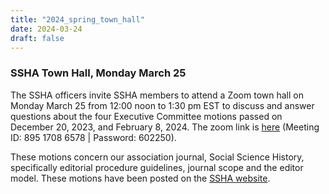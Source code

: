 ```yaml
---
title: "2024_spring_town_hall"
date: 2024-03-24
draft: false
---
```


### **SSHA Town Hall, Monday March 25**


The SSHA officers invite SSHA members to attend a Zoom town hall on Monday March 25 from 12:00 noon to 1:30 pm EST to discuss and answer questions about the four Executive Committee motions passed on December 20, 2023, and February 8, 2024. The zoom link is [here](https://umontreal.zoom.us/j/89517086578?pwd=Y0JsZW1RdmlPMUJlSFcybEhVQ2txZz09#success) (Meeting ID: 895 1708 6578 | Password: 602250).

These motions concern our association journal, Social Science History, specifically editorial procedure guidelines, journal scope and the editor model.  These motions have been posted on the [SSHA website](https://ssha.org/jour_motions_2024/).